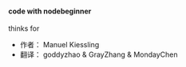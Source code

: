 #### code with nodebeginner

thinks for 

- 作者： Manuel Kiessling
- 翻译： goddyzhao & GrayZhang & MondayChen